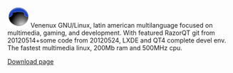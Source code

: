 ---
---

![](/imgs/distros/venenux.png)
Venenux GNU/Linux, latin american multilanguage focused on multimedia, gaming, and development. With featured RazorQT git from 20120514+some code from 20120524, LXDE and QT4 complete devel env. The fastest multimedia linux, 200Mb ram and 500MHz cpu.
 
[Download page](http://venenux.blogspot.com/2012/05/vnxde-venenux-09-subidas-cd-y-dvd.html)